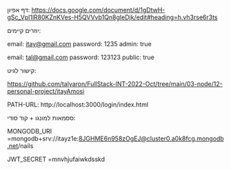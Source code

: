 דף אפיון:
https://docs.google.com/document/d/1gDtwH-gSc_Vpl1lR80KZnKVes-H5QVVvb1Qn8gIeDjk/edit#heading=h.vh3rse6r3ts


יוזרים קיימים:

email: itay@gmail.com
password: 1235
admin: true


email: tal@gmail.com
password: 123123
public: true


קישור לגיט:

https://github.com/talyaron/FullStack-INT-2022-Oct/tree/main/03-node/12-personal-project/itayAmosi


PATH-URL: http://localhost:3000/login/index.html


ססמאות למונגו + קוד סודי:

MONGODB_URI =mongodb+srv://itayz1e:8JGHME6n958zOgEJ@cluster0.a0k8fcg.mongodb.net/nails

JWT_SECRET =mnvhjufaiwkdsskd

